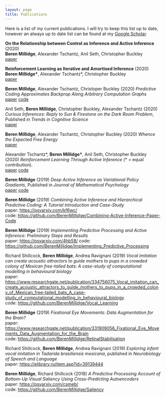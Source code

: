 ```yaml
---
layout: page
title: Publications
---
```


Here is a list of my current publications. I will try to keep this list up to date, however an always up to date list can be found at my [Google Scholar](https://scholar.google.com/citations?user=3GGkFTkAAAAJ&hl=en&oi=ao).

**On the Relationship between Control as Inference and Active Inference** (2020) <br/> **Beren Millidge**, Alexander Tschantz, Anil Seth, Christopher Buckley <br/> [paper](https://arxiv.org/pdf/2006.12964.pdf)

**Reinforcement Learning as Iterative and Amortised Inference** (2020) <br/> **Beren Millidge\***, Alexander Tschantz*, Christopher Buckley <br/> [paper](https://arxiv.org/abs/2006.10524)

**Beren Millidge**, Alexander Tschantz, Christoper Buckley (2020) *Predictive Coding Approximates Backprop Along Arbitrary Computation Graphs*  
[paper](https://arxiv.org/abs/2006.04182)  [code](https://github.com/BerenMillidge/PredictiveCodingBackprop)


Anil Seth, **Beren Millidge**, Christopher Buckley, Alexander Tschantz (2020) *Curious Inferences: Reply to Sun & Firestone on the Dark Room Problem*, Published in *Trends in Cognitive Science*  
[paper](https://psyarxiv.com/w8y9p/)

**Beren Millidge**, Alexander Tschantz, Christopher Buckley (2020) *Whence the Expected Free Energy*  
[paper](https://arxiv.org/abs/2004.08128)

Alexander Tschantz\*, **Beren Millidge\***, Anil Seth, Christopher Buckley (2020) *Reinforcement Learning Through Active Inference* (\* = equal contribution).  
[paper](https://arxiv.org/abs/2002.12636)  [code](https://github.com/alec-tschantz/rl-inference) 

**Beren Millidge** (2019) *Deep Active Inference as Variational Policy Gradients*, Published in *Journal of Mathematical Psychology*   
[paper](https://arxiv.org/pdf/1907.03876.pdf)  [code](https://github.com/BerenMillidge/DeepActiveInference)

**Beren Millidge** (2019) *Combining Active Inference and Hierarchical Predictive Coding: A Tutorial Introduction and Case-Study*   
paper: https://psyarxiv.com/kf6wc/  
code: https://github.com/BerenMillidge/Combining-Active-Inference-Paper-Code

**Beren Millidge** (2019) *Implementing Predictive Processing and Active Inference: Preliminary Steps and Results*   
paper: https://psyarxiv.com/4hb58/
code: https://github.com/BerenMillidge/Implementing_Predictive_Processing

Richard Shillcock, **Beren Millidge**, Andrea Ravignani (2019) *Vocal imitation can create acoustic attractors to guide mothers to pups in a crowded colony of Mexican free-tailed bats: A case-study of computational modelling in behavioural biology*   
paper: https://www.researchgate.net/publication/334756075_Vocal_imitation_can_create_acoustic_attractors_to_guide_mothers_to_pups_in_a_crowded_colony_of_Mexican_free-tailed_bats_A_case-study_of_computational_modelling_in_behavioural_biology   
code: https://github.com/BerenMillidge/Vocal_Learning

**Beren Millidge** (2019) *Fixational Eye Movements: Data Augmentation for the Brain?*   
paper: https://www.researchgate.net/publication/331909056_Fixational_Eye_Movements_Data_Augmentation_for_the_Brain   
code: https://github.com/BerenMillidge/RetinalStabilisation   

Richard Shillcock, **Beren Millidge**, Andrea Ravignani (2019) *Exploring infant vocal imitation in Tadarida brasiliensis mexicana*, published in *Neurobiology of Speech and Language*    
paper: https://elibrary.ru/item.asp?id=39139444   

**Beren Millidge**, Richard Shillcock (2018) *A Predictive Processing Account of Bottom-Up Visual Saliency Using Cross-Predicting Autoencoders*   
paper: https://psyarxiv.com/csmeb/   
code: https://github.com/BerenMillidge/Saliency   

